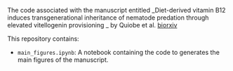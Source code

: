 
The code associated with the manuscript entitled _Diet-derived vitamin B12 induces transgenerational inheritance of nematode predation through elevated vitellogenin provisioning
_ by Quiobe et al. [biorxiv](https://doi.org/10.1101/2025.05.21.655301)

This repository contains:

+ `main_figures.ipynb`: A notebook containing the code to generates the main figures of the manuscript.
